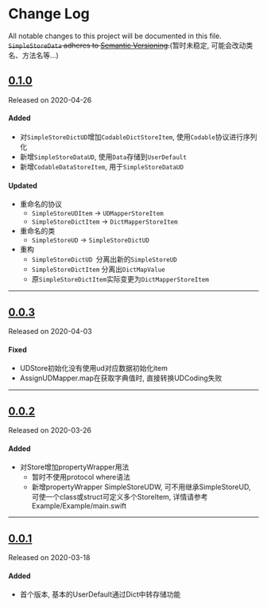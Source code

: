 # Change Log
All notable changes to this project will be documented in this file.
~~`SimpleStoreData` adheres to [Semantic Versioning](https://semver.org/).~~(暂时未稳定, 可能会改动类名、方法名等...)


## [0.1.0](https://github.com/skytoup/SimpleStoreData/releases/tag/0.1.0)
Released on 2020-04-26

#### Added
- 对`SimpleStoreDictUD`增加`CodableDictStoreItem`, 使用`Codable`协议进行序列化
- 新增`SimpleStoreDataUD`, 使用`Data`存储到`UserDefault`
- 新增`CodableDataStoreItem`, 用于`SimpleStoreDataUD `

#### Updated
- 重命名的协议
	- `SimpleStoreUDItem` -> `UDMapperStoreItem`
	- `SimpleStoreDictItem` -> `DictMapperStoreItem`
- 重命名的类
	- `SimpleStoreUD` -> `SimpleStoreDictUD`
- 重构
	- `SimpleStoreDictUD `分离出新的`SimpleStoreUD`
	- `SimpleStoreDictItem` 分离出`DictMapValue`
	- 原`SimpleStoreDictItem`实际变更为`DictMapperStoreItem `

---

## [0.0.3](https://github.com/skytoup/SimpleStoreData/releases/tag/0.0.3)
Released on 2020-04-03

#### Fixed
- UDStore初始化没有使用ud对应数据初始化item
- AssignUDMapper.map在获取字典值时, 直接转换UDCoding失败

---

## [0.0.2](https://github.com/skytoup/SimpleStoreData/releases/tag/0.0.2)
Released on 2020-03-26

#### Added
- 对Store增加propertyWrapper用法
    - 暂时不使用protocol where语法
    - 新增propertyWrapper SimpleStoreUDW, 可不用继承SimpleStoreUD, 可使一个class或struct可定义多个StoreItem, 详情请参考Example/Example/main.swift

---

## [0.0.1](https://github.com/skytoup/SimpleStoreData/releases/tag/0.0.1)
Released on 2020-03-18

#### Added
- 首个版本, 基本的UserDefault通过Dict中转存储功能
